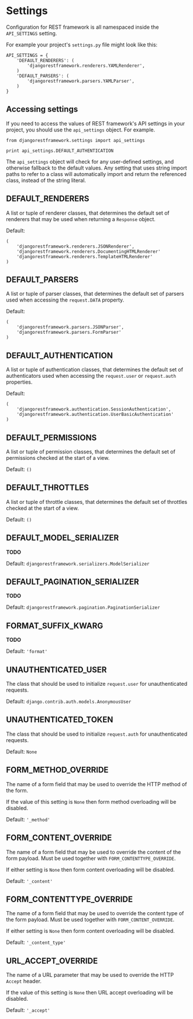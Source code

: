 <a class="github" href="settings.py"></a>

# Settings

Configuration for REST framework is all namespaced inside the `API_SETTINGS` setting.

For example your project's `settings.py` file might look like this:

    API_SETTINGS = {
        'DEFAULT_RENDERERS': (
            'djangorestframework.renderers.YAMLRenderer',
        )
        'DEFAULT_PARSERS': (
            'djangorestframework.parsers.YAMLParser',
        )
    }

## Accessing settings

If you need to access the values of REST framework's API settings in your project,
you should use the `api_settings` object.  For example.

    from djangorestframework.settings import api_settings
    
    print api_settings.DEFAULT_AUTHENTICATION

The `api_settings` object will check for any user-defined settings, and otherwise fallback to the default values.  Any setting that uses string import paths to refer to a class will automatically import and return the referenced class, instead of the string literal.

## DEFAULT_RENDERERS

A list or tuple of renderer classes, that determines the default set of renderers that may be used when returning a `Response` object.

Default:

    (
        'djangorestframework.renderers.JSONRenderer',
        'djangorestframework.renderers.DocumentingHTMLRenderer'
        'djangorestframework.renderers.TemplateHTMLRenderer'
    )

## DEFAULT_PARSERS

A list or tuple of parser classes, that determines the default set of parsers used when accessing the `request.DATA` property.

Default:

    (
        'djangorestframework.parsers.JSONParser',
        'djangorestframework.parsers.FormParser'
    )

## DEFAULT_AUTHENTICATION

A list or tuple of authentication classes, that determines the default set of authenticators used when accessing the `request.user` or `request.auth` properties.

Default:

    (
        'djangorestframework.authentication.SessionAuthentication',
        'djangorestframework.authentication.UserBasicAuthentication'
    )

## DEFAULT_PERMISSIONS

A list or tuple of permission classes, that determines the default set of permissions checked at the start of a view.

Default: `()`

## DEFAULT_THROTTLES

A list or tuple of throttle classes, that determines the default set of throttles checked at the start of a view.

Default: `()`

## DEFAULT_MODEL_SERIALIZER

**TODO**

Default: `djangorestframework.serializers.ModelSerializer`

## DEFAULT_PAGINATION_SERIALIZER

**TODO**

Default: `djangorestframework.pagination.PaginationSerializer`

## FORMAT_SUFFIX_KWARG

**TODO**

Default: `'format'`

## UNAUTHENTICATED_USER

The class that should be used to initialize `request.user` for unauthenticated requests.

Default: `django.contrib.auth.models.AnonymousUser`

## UNAUTHENTICATED_TOKEN

The class that should be used to initialize `request.auth` for unauthenticated requests.

Default: `None`

## FORM_METHOD_OVERRIDE

The name of a form field that may be used to override the HTTP method of the form.

If the value of this setting is `None` then form method overloading will be disabled.

Default: `'_method'`

## FORM_CONTENT_OVERRIDE

The name of a form field that may be used to override the content of the form payload.  Must be used together with `FORM_CONTENTTYPE_OVERRIDE`.

If either setting is `None` then form content overloading will be disabled.

Default: `'_content'`

## FORM_CONTENTTYPE_OVERRIDE

The name of a form field that may be used to override the content type of the form payload.  Must be used together with `FORM_CONTENT_OVERRIDE`.

If either setting is `None` then form content overloading will be disabled.

Default: `'_content_type'`

## URL_ACCEPT_OVERRIDE

The name of a URL parameter that may be used to override the HTTP `Accept` header.

If the value of this setting is `None` then URL accept overloading will be disabled.

Default: `'_accept'`
